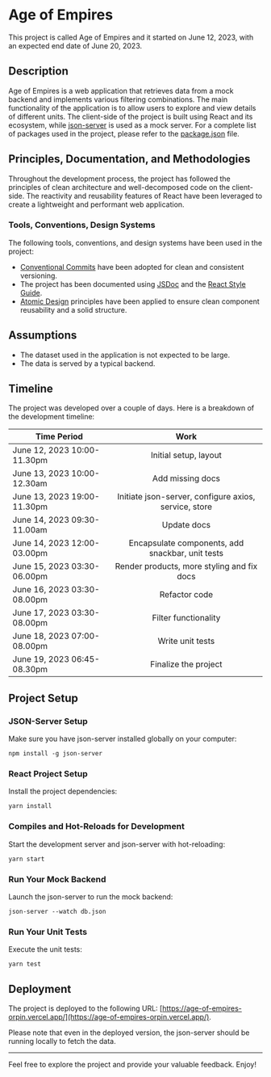 # Age of Empires

This project is called Age of Empires and it started on June 12, 2023, with an expected end date of June 20, 2023.

## Description

Age of Empires is a web application that retrieves data from a mock backend and implements various filtering combinations. The main functionality of the application is to allow users to explore and view details of different units. The client-side of the project is built using React and its ecosystem, while [json-server](https://github.com/typicode/json-server) is used as a mock server. For a complete list of packages used in the project, please refer to the [package.json](https://github.com/mehmeteyupoglu/age-of-empires/blob/main/package.json) file.

## Principles, Documentation, and Methodologies

Throughout the development process, the project has followed the principles of clean architecture and well-decomposed code on the client-side. The reactivity and reusability features of React have been leveraged to create a lightweight and performant web application.

### Tools, Conventions, Design Systems

The following tools, conventions, and design systems have been used in the project:

- [Conventional Commits](www.conventionalcommits.org/) have been adopted for clean and consistent versioning.
- The project has been documented using [JSDoc](https://jsdoc.app/) and the [React Style Guide](https://react-styleguidist.github.io/).
- [Atomic Design](https://bradfrost.com/blog/post/atomic-web-design/) principles have been applied to ensure clean component reusability and a solid structure.

## Assumptions

- The dataset used in the application is not expected to be large.
- The data is served by a typical backend.

## Timeline

The project was developed over a couple of days. Here is a breakdown of the development timeline:

| Time Period                 |                         Work                          |
| --------------------------- | :---------------------------------------------------: |
| June 12, 2023 10:00-11.30pm |                 Initial setup, layout                 |
| June 13, 2023 10:00-12.30am |                   Add missing docs                    |
| June 13, 2023 19:00-11.30pm | Initiate json-server, configure axios, service, store |
| June 14, 2023 09:30-11.00am |                      Update docs                      |
| June 14, 2023 12:00-03.00pm |   Encapsulate components, add snackbar, unit tests    |
| June 15, 2023 03:30-06.00pm |      Render products, more styling and fix docs       |
| June 16, 2023 03:30-08.00pm |                     Refactor code                     |
| June 17, 2023 03:30-08.00pm |                 Filter functionality                  |
| June 18, 2023 07:00-08.00pm |                   Write unit tests                    |
| June 19, 2023 06:45-08.30pm |                 Finalize the project                  |

## Project Setup

### JSON-Server Setup

Make sure you have json-server installed globally on your computer:

```
npm install -g json-server
```

### React Project Setup

Install the project dependencies:

```
yarn install
```

### Compiles and Hot-Reloads for Development

Start the development server and json-server with hot-reloading:

```
yarn start
```

### Run Your Mock Backend

Launch the json-server to run the mock backend:

```
json-server --watch db.json
```

### Run Your Unit Tests

Execute the unit tests:

```
yarn test
```

## Deployment

The project is deployed to the following URL: [https://age-of-empires-orpin.vercel.app/](https://age-of-empires-orpin.vercel.app/).

Please note that even in the deployed version, the json-server should be running locally to fetch the data.

---

Feel free to explore the project and provide your valuable feedback. Enjoy!
